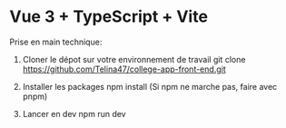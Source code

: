 # Vue 3 + TypeScript + Vite

Prise en main technique:
1. Cloner le dépot sur votre environnement de travail
   git clone https://github.com/Telina47/college-app-front-end.git

2. Installer les packages
   npm install
   (Si npm ne marche pas, faire avec pnpm)

3. Lancer en dev
   npm run dev

